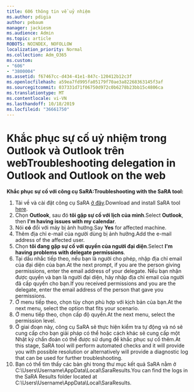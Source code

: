 ```yaml
---
title: 606 thông tin về uỷ nhiệm
ms.author: pdigia
author: pebaum
manager: jackiesm
ms.audience: Admin
ms.topic: article
ROBOTS: NOINDEX, NOFOLLOW
localization_priority: Normal
ms.collection: Adm_O365
ms.custom:
- "606"
- "3800004"
ms.assetid: f67467cc-d434-41e1-847c-120412b12c3f
ms.openlocfilehash: a59ea7fd995fa05179f70ae3a82268363145f3af
ms.sourcegitcommit: 037331d71f06750d972c0b6278b23bb15c4806ca
ms.translationtype: MT
ms.contentlocale: vi-VN
ms.lasthandoff: 10/18/2019
ms.locfileid: "36661750"
---
```

# <a name="troubleshooting-delegation-in-outlook-and-outlook-on-the-web"></a><span data-ttu-id="c65c3-102">Khắc phục sự cố uỷ nhiệm trong Outlook và Outlook trên web</span><span class="sxs-lookup"><span data-stu-id="c65c3-102">Troubleshooting delegation in Outlook and Outlook on the web</span></span>

<span data-ttu-id="c65c3-103">**Khắc phục sự cố với công cụ SaRA:**</span><span class="sxs-lookup"><span data-stu-id="c65c3-103">**Troubleshooting with the SaRA tool:**</span></span>

1. <span data-ttu-id="c65c3-104">Tải về và cài đặt công cụ SaRA [ở đây](https://aka.ms/SaRA-SkypeForBusinessSignIn).</span><span class="sxs-lookup"><span data-stu-id="c65c3-104">Download and install SaRA tool [here](https://aka.ms/SaRA-SkypeForBusinessSignIn).</span></span>
1. <span data-ttu-id="c65c3-105">Chọn **Outlook**, sau đó **tôi gặp sự cố với lịch của mình**.</span><span class="sxs-lookup"><span data-stu-id="c65c3-105">Select **Outlook**, then **I'm having issues with my calendar**.</span></span>
1. <span data-ttu-id="c65c3-106">Nói **có** đối với máy bị ảnh hưởng.</span><span class="sxs-lookup"><span data-stu-id="c65c3-106">Say **Yes** for affected machine.</span></span>
1. <span data-ttu-id="c65c3-107">Thêm địa chỉ e-mail của người dùng bị ảnh hưởng.</span><span class="sxs-lookup"><span data-stu-id="c65c3-107">Add the e-mail address of the affected user.</span></span>
1. <span data-ttu-id="c65c3-108">Chọn **tôi đang gặp sự cố với quyền của người đại diện**.</span><span class="sxs-lookup"><span data-stu-id="c65c3-108">Select **I'm having problems with delegate permissions**.</span></span>
1. <span data-ttu-id="c65c3-109">Tại dấu nhắc tiếp theo, nếu bạn là người cho phép, nhập địa chỉ email của đại diện của bạn.</span><span class="sxs-lookup"><span data-stu-id="c65c3-109">At the next prompt, if you are the person giving permissions, enter the email address of your delegate.</span></span> <span data-ttu-id="c65c3-110">Nếu bạn nhận được quyền và bạn là người đại diện, hãy nhập địa chỉ email của người đã cấp quyền cho bạn.</span><span class="sxs-lookup"><span data-stu-id="c65c3-110">If you received permissions and you are the delegate, enter the email address of the person that gave you permissions.</span></span>
1. <span data-ttu-id="c65c3-111">Ở menu tiếp theo, chọn tùy chọn phù hợp với kịch bản của bạn.</span><span class="sxs-lookup"><span data-stu-id="c65c3-111">At the next menu, select the option that fits your scenario.</span></span>
1. <span data-ttu-id="c65c3-112">Ở menu tiếp theo, chọn cấp độ quyền.</span><span class="sxs-lookup"><span data-stu-id="c65c3-112">At the next menu, select the permission level.</span></span>
1. <span data-ttu-id="c65c3-113">Ở giai đoạn này, công cụ SaRA sẽ thực hiện kiểm tra tự động và nó sẽ cung cấp cho bạn giải pháp có thể hoặc cách khác sẽ cung cấp một Nhật ký chẩn đoán có thể được sử dụng để khắc phục sự cố thêm.</span><span class="sxs-lookup"><span data-stu-id="c65c3-113">At this stage, SaRA tool will perform automated checks and it will provide you with possible resolution or alternatively will provide a diagnostic log that can be used for further troubleshooting.</span></span>
1. <span data-ttu-id="c65c3-114">Bạn có thể tìm thấy các bản ghi trong thư mục kết quả SaRA nằm ở C:\Users\Username\AppData\Local\SaraResults.</span><span class="sxs-lookup"><span data-stu-id="c65c3-114">You can find the logs in the SaRA Results folder located at C:\Users\Username\AppData\Local\SaraResults.</span></span>

